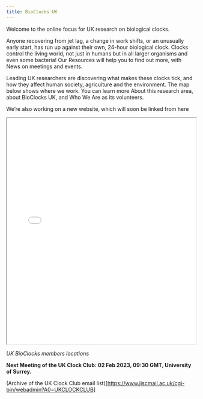 ```yaml
---
title: BioClocks UK
---
```


Welcome to the online focus for UK research on biological clocks. 

Anyone recovering from jet lag, a change in work shifts, or an unusually early start, has run up against their own, 24-hour biological clock. Clocks control the living world, not just in humans but in all larger organisms and even some bacteria! Our Resources will help you to find out more, with News on meetings and events. 

Leading UK researchers are discovering what makes these clocks tick, and how they affect human society, agriculture and the environment. The map below shows where we work. You can learn more About this research area, about BioClocks UK, and Who We Are as its volunteers. 

We’re also working on a new website, which will soon be linked from here

 <iframe src="clock-clubbers.html" title="Members location" style="width: 100%; height: 600px;"></iframe> 
 
 *UK BioClocks members locations*

**Next Meeting of the UK Clock Club: 02 Feb 2023, 09:30 GMT, University of Surrey.** 

(Archive of the UK Clock Club email list)[https://www.jiscmail.ac.uk/cgi-bin/webadmin?A0=UKCLOCKCLUB]
